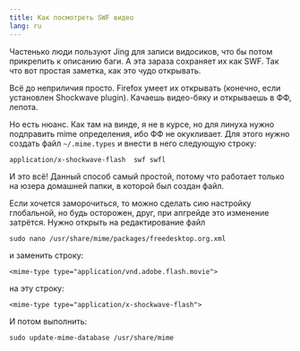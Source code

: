 ```yaml
---
title: Как посмотреть SWF видео
lang: ru
---
```


Частенько люди пользуют Jing для записи видосиков, что бы потом прикрепить к описанию баги. А эта зараза сохраняет их как SWF. Так что вот простая заметка, как это чудо открывать.

Всё до неприличия просто. Firefox умеет их открывать (конечно, если установлен Shockwave plugin). Качаешь видео-бяку и открываешь в ФФ, лепота.

Но есть нюанс. Как там на винде, я не в курсе, но для линуха нужно подправить mime определения, ибо ФФ не окукливает. Для этого нужно создать файл `~/.mime.types` и внести в него следующую строку:

```
application/x-shockwave-flash  swf swfl
```

И это всё! Данный способ самый простой, потому что работает только на юзера домашней папки, в которой был создан файл.

Если хочется заморочиться, то можно сделать сию настройку глобальной, но будь осторожен, друг, при апгрейде это изменение затрётся. Нужно открыть на редактирование файл

```
sudo nano /usr/share/mime/packages/freedesktop.org.xml
```

и заменить строку:

```
<mime-type type="application/vnd.adobe.flash.movie">
```

на эту строку:

```
<mime-type type="application/x-shockwave-flash">
```

И потом выполнить:

```
sudo update-mime-database /usr/share/mime
```
